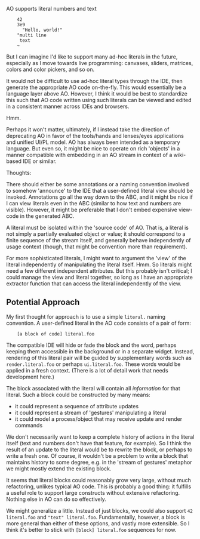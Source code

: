 
AO supports literal numbers and text

        42
        3e9
          "Hello, world!"
        "multi line 
         text
        ~

But I can imagine I'd like to support many ad-hoc literals in the future, especially as I move towards live programming: canvases, sliders, matrices, colors and color pickers, and so on.

It would not be difficult to use ad-hoc literal types through the IDE, then generate the appropriate AO code on-the-fly. This would essentially be a language layer above AO. However, I think it would be best to standardize this such that AO code written using such literals can be viewed and edited in a consistent manner across IDEs and browsers.

Hmm.

Perhaps it won't matter, ultimately, if I instead take the direction of deprecating AO in favor of the tools/hands and lenses/eyes applications and unified UI/PL model. AO has always been intended as a temporary language. But even so, it might be nice to operate on rich 'objects' in a manner compatible with embedding in an AO stream in context of a wiki-based IDE or similar. 

Thoughts:

There should either be some annotations or a naming convention involved to somehow 'announce' to the IDE that a user-defined literal view should be invoked. Annotations go all the way down to the ABC, and it might be nice if I can view literals even in the ABC (similar to how text and numbers are visible). However, it might be preferable that I don't embed expensive view-code in the generated ABC.

A literal must be isolated within the 'source code' of AO. That is, a literal is not simply a partially evaluated object or value; it should correspond to a finite sequence of the stream itself, and generally behave independently of usage context (though, that might be convention more than requirement). 

For more sophisticated literals, I might want to argument the 'view' of the literal independently of manipulating the literal itself. Hmm. So literals might need a few different independent attributes. But this probably isn't critical; I could manage the view and literal together, so long as I have an appropriate extractor function that can access the literal independently of the view.

## Potential Approach

My first thought for approach is to use a simple `literal.` naming convention. A user-defined literal in the AO code consists of a pair of form:
    
        [a block of code] literal.foo

The compatible IDE will hide or fade the block and the word, perhaps keeping them accessible in the background or in a separate widget. Instead, rendering of this literal pair will be guided by supplementary words such as `render.literal.foo` or perhaps `ui.literal.foo`. These words would be applied in a fresh context. (There is a lot of detail work that needs development here.) 

The block associated with the literal will contain all *information* for that literal. Such a block could be constructed by many means:

* it could represent a sequence of attribute updates
* it could represent a stream of 'gestures' manipulating a literal
* it could model a process/object that may receive update and render commands

We don't necessarily want to keep a complete history of actions in the literal itself (text and numbers don't have that feature, for example). So I think the result of an update to the literal would be to rewrite the block, or perhaps to write a fresh one. Of course, it wouldn't be a problem to write a block that maintains history to some degree, e.g. in the 'stream of gestures' metaphor we might mostly extend the existing block.

It seems that literal blocks could reasonably grow very large, without much refactoring, unlikes typical AO code. This is probably a good thing: it fulfills a useful role to support large constructs without extensive refactoring. Nothing else in AO can do so effectively.



We might generalize a little. Instead of just blocks, we could also support `42 literal.foo` and `"text" literal.foo`. Fundamentally, however, a block is more general than either of these options, and vastly more extensible. So I think it's better to stick with `[block] literal.foo` sequences for now.




